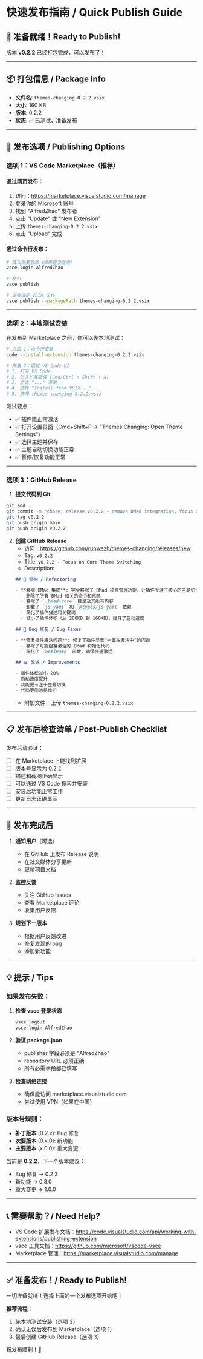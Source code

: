 # 快速发布指南 / Quick Publish Guide

## 🚀 准备就绪！Ready to Publish!

版本 **v0.2.2** 已经打包完成，可以发布了！

---

## 📦 打包信息 / Package Info

- **文件名**: `themes-changing-0.2.2.vsix`
- **大小**: 160 KB
- **版本**: 0.2.2
- **状态**: ✅ 已测试，准备发布

---

## 🎯 发布选项 / Publishing Options

### 选项 1：VS Code Marketplace（推荐）

#### 通过网页发布：
1. 访问：https://marketplace.visualstudio.com/manage
2. 登录你的 Microsoft 账号
3. 找到 "AlfredZhao" 发布者
4. 点击 "Update" 或 "New Extension"
5. 上传 `themes-changing-0.2.2.vsix`
6. 点击 "Upload" 完成

#### 通过命令行发布：
```bash
# 首次需要登录（如果还没登录）
vsce login AlfredZhao

# 发布
vsce publish

# 或者指定 VSIX 文件
vsce publish --packagePath themes-changing-0.2.2.vsix
```

---

### 选项 2：本地测试安装

在发布到 Marketplace 之前，你可以先本地测试：

```bash
# 方法 1：命令行安装
code --install-extension themes-changing-0.2.2.vsix

# 方法 2：通过 VS Code UI
# 1. 打开 VS Code
# 2. 进入扩展面板 (Cmd/Ctrl + Shift + X)
# 3. 点击 "..." 菜单
# 4. 选择 "Install from VSIX..."
# 5. 选择 themes-changing-0.2.2.vsix
```

测试要点：
- ✅ 插件能正常激活
- ✅ 打开设置界面（Cmd+Shift+P -> "Themes Changing: Open Theme Settings"）
- ✅ 选择主题并保存
- ✅ 主题自动切换功能正常
- ✅ 暂停/恢复功能正常

---

### 选项 3：GitHub Release

1. **提交代码到 Git**
```bash
git add .
git commit -m "chore: release v0.2.2 - remove BMad integration, focus on core features"
git tag v0.2.2
git push origin main
git push origin v0.2.2
```

2. **创建 GitHub Release**
   - 访问：https://github.com/runwezh/themes-changing/releases/new
   - Tag: `v0.2.2`
   - Title: `v0.2.2 - Focus on Core Theme Switching`
   - Description:
   ```markdown
   ## 🧹 重构 / Refactoring
   
   - **移除 BMad 集成**: 完全移除了 BMad 项目管理功能，让插件专注于核心的主题切换功能
     - 删除了所有 BMad 相关的命令和代码
     - 移除了 `.bmad-core` 目录及其所有内容
     - 卸载了 `js-yaml` 和 `@types/js-yaml` 依赖
     - 简化了插件描述和关键词
     - 减小了插件体积（从 200KB 到 160KB），提升了启动速度
   
   ## 🐛 Bug 修复 / Bug Fixes
   
   - **修复插件激活问题**: 修复了插件显示"一直在激活中"的问题
     - 移除了可能阻塞激活的 BMad 初始化代码
     - 简化了 `activate` 函数，确保快速激活
   
   ## 📊 改进 / Improvements
   
   - 插件体积减小 20%
   - 启动速度提升
   - 功能更专注于主题切换
   - 代码更简洁易维护
   ```
   - 附加文件：上传 `themes-changing-0.2.2.vsix`

---

## 📋 发布后检查清单 / Post-Publish Checklist

发布后请验证：

- [ ] 在 Marketplace 上能找到扩展
- [ ] 版本号显示为 0.2.2
- [ ] 描述和截图正确显示
- [ ] 可以通过 VS Code 搜索并安装
- [ ] 安装后功能正常工作
- [ ] 更新日志正确显示

---

## 🎉 发布完成后

1. **通知用户**（可选）
   - 在 GitHub 上发布 Release 说明
   - 在社交媒体分享更新
   - 更新项目文档

2. **监控反馈**
   - 关注 GitHub Issues
   - 查看 Marketplace 评论
   - 收集用户反馈

3. **规划下一版本**
   - 根据用户反馈改进
   - 修复发现的 bug
   - 添加新功能

---

## 💡 提示 / Tips

### 如果发布失败：

1. **检查 vsce 登录状态**
   ```bash
   vsce logout
   vsce login AlfredZhao
   ```

2. **验证 package.json**
   - publisher 字段必须是 "AlfredZhao"
   - repository URL 必须正确
   - 所有必需字段都已填写

3. **检查网络连接**
   - 确保能访问 marketplace.visualstudio.com
   - 尝试使用 VPN（如果在中国）

### 版本号规则：

- **补丁版本** (0.2.x): Bug 修复
- **次要版本** (0.x.0): 新功能
- **主要版本** (x.0.0): 重大变更

当前是 **0.2.2**，下一个版本建议：
- Bug 修复 → 0.2.3
- 新功能 → 0.3.0
- 重大变更 → 1.0.0

---

## 📞 需要帮助？/ Need Help?

- VS Code 扩展发布文档：https://code.visualstudio.com/api/working-with-extensions/publishing-extension
- vsce 工具文档：https://github.com/microsoft/vscode-vsce
- Marketplace 管理：https://marketplace.visualstudio.com/manage

---

## ✅ 准备发布！/ Ready to Publish!

一切准备就绪！选择上面的一个发布选项开始吧！

**推荐流程：**
1. 先本地测试安装（选项 2）
2. 确认无误后发布到 Marketplace（选项 1）
3. 最后创建 GitHub Release（选项 3）

祝发布顺利！🚀

